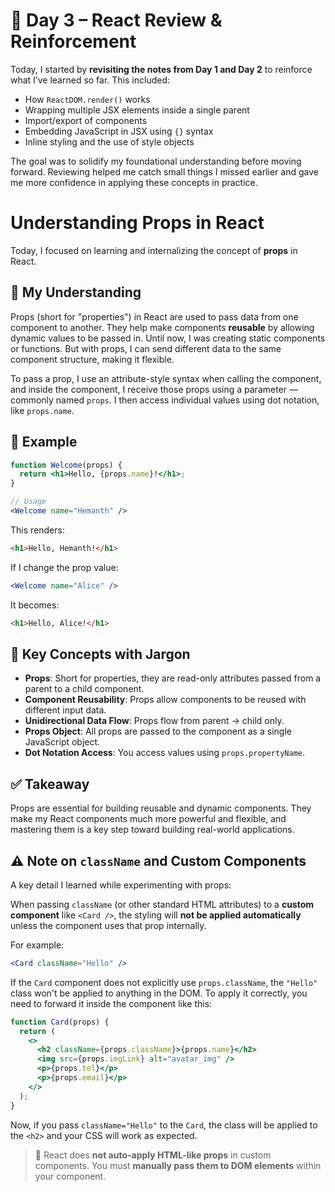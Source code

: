 # 📘 Day 3 – React Review & Reinforcement

Today, I started by **revisiting the notes from Day 1 and Day 2** to reinforce what I’ve learned so far. This included:

- How `ReactDOM.render()` works
- Wrapping multiple JSX elements inside a single parent
- Import/export of components
- Embedding JavaScript in JSX using `{}` syntax
- Inline styling and the use of style objects

The goal was to solidify my foundational understanding before moving forward. Reviewing helped me catch small things I missed earlier and gave me more confidence in applying these concepts in practice.

# Understanding Props in React

Today, I focused on learning and internalizing the concept of **props** in React.

## 🧠 My Understanding

Props (short for "properties") in React are used to pass data from one component to another. They help make components **reusable** by allowing dynamic values to be passed in. Until now, I was creating static components or functions. But with props, I can send different data to the same component structure, making it flexible.

To pass a prop, I use an attribute-style syntax when calling the component, and inside the component, I receive those props using a parameter — commonly named `props`. I then access individual values using dot notation, like `props.name`.

## 📌 Example

```jsx
function Welcome(props) {
  return <h1>Hello, {props.name}!</h1>;
}

// Usage
<Welcome name="Hemanth" />
```

This renders:
```html
<h1>Hello, Hemanth!</h1>
```

If I change the prop value:

```jsx
<Welcome name="Alice" />
```

It becomes:
```html
<h1>Hello, Alice!</h1>
```

## 🧠 Key Concepts with Jargon

- **Props**: Short for properties, they are read-only attributes passed from a parent to a child component.
- **Component Reusability**: Props allow components to be reused with different input data.
- **Unidirectional Data Flow**: Props flow from parent → child only.
- **Props Object**: All props are passed to the component as a single JavaScript object.
- **Dot Notation Access**: You access values using `props.propertyName`.

## ✅ Takeaway

Props are essential for building reusable and dynamic components. They make my React components much more powerful and flexible, and mastering them is a key step toward building real-world applications.

## ⚠️ Note on `className` and Custom Components

A key detail I learned while experimenting with props:

When passing `className` (or other standard HTML attributes) to a **custom component** like `<Card />`, the styling will **not be applied automatically** unless the component uses that prop internally.

For example:

```jsx
<Card className="Hello" />
```

If the `Card` component does not explicitly use `props.className`, the `"Hello"` class won't be applied to anything in the DOM. To apply it correctly, you need to forward it inside the component like this:

```jsx
function Card(props) {
  return (
    <>
      <h2 className={props.className}>{props.name}</h2>
      <img src={props.imgLink} alt="avatar_img" />
      <p>{props.tel}</p>
      <p>{props.email}</p>
    </>
  );
}
```

Now, if you pass `className="Hello"` to the `Card`, the class will be applied to the `<h2>` and your CSS will work as expected.

> 🔑 React does **not auto-apply HTML-like props** in custom components. You must **manually pass them to DOM elements** within your component.

